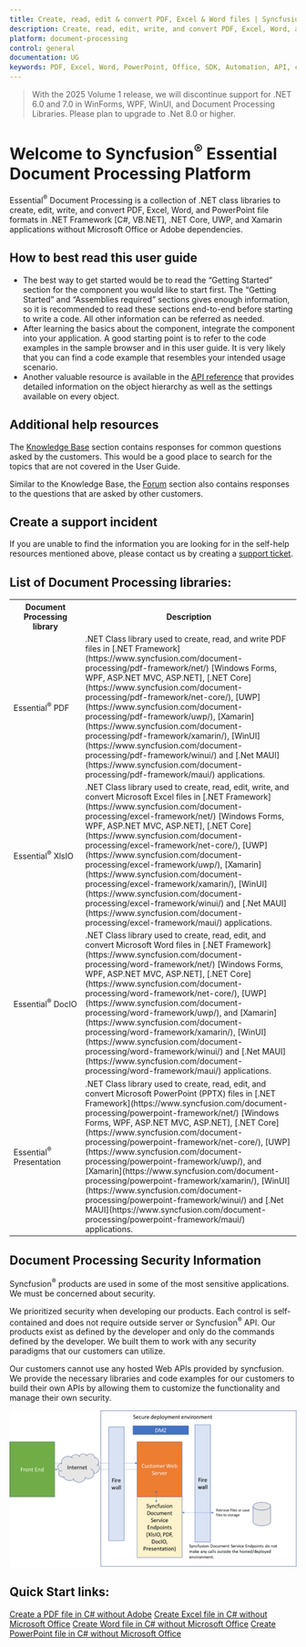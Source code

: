 ```yaml
---
title: Create, read, edit & convert PDF, Excel & Word files | Syncfusion
description: Create, read, edit, write, and convert PDF, Excel, Word, and PowerPoint file formats in .NET applications without Microsoft Office or Adobe dependencies.
platform: document-processing
control: general
documentation: UG
keywords: PDF, Excel, Word, PowerPoint, Office, SDK, Automation, API, create, edit, convert, read
---
```


> With the 2025 Volume 1 release, we will discontinue support for .NET 6.0 and 7.0 in WinForms, WPF, WinUI, and Document Processing Libraries. Please plan to upgrade to .Net 8.0 or higher.

# Welcome to Syncfusion<sup>&reg;</sup> Essential Document Processing Platform

Essential<sup>&reg;</sup> Document Processing is a collection of .NET class libraries to create, edit, write, and convert PDF, Excel, Word, and PowerPoint file formats in .NET Framework [C#, VB.NET], .NET Core, UWP, and Xamarin applications without Microsoft Office or Adobe dependencies.

## How to best read this user guide

* The best way to get started would be to read the “Getting Started” section for the component you would like to start first. The “Getting Started” and “Assemblies required” sections gives enough information, so it is recommended to read these sections end-to-end before starting to write a code. All other information can be referred as needed. 
* After learning the basics about the component, integrate the component into your application. A good starting point is to refer to the code examples in the sample browser and in this user guide. It is very likely that you can find a code example that resembles your intended usage scenario. 
* Another valuable resource is available in the [API reference](https://help.syncfusion.com/cr/document-processing) that provides detailed information on the object hierarchy as well as the settings available on every object.

## Additional help resources

The [Knowledge Base](https://support.syncfusion.com/kb) section contains responses for common questions asked by the customers. This would be a good place to search for the topics that are not covered in the User Guide.

Similar to the Knowledge Base, the [Forum](https://www.syncfusion.com/forums/) section also contains responses to the questions that are asked by other customers.

## Create a support incident

If you are unable to find the information you are looking for in the self-help resources mentioned above, please contact us by creating a [support ticket](https://www.syncfusion.com/support/directtrac/incidents).

## List of Document Processing libraries:

<table>
<tr>
<th width="25%">
Document Processing library
</th>
<th width="75%">
Description
</th>
</tr>
<tr>
<td>
Essential<sup>&reg;</sup> PDF
</td>
<td>
.NET Class library used to create, read, and write PDF files in [.NET Framework](https://www.syncfusion.com/document-processing/pdf-framework/net/) [Windows Forms, WPF, ASP.NET MVC, ASP.NET], [.NET Core](https://www.syncfusion.com/document-processing/pdf-framework/net-core/), [UWP](https://www.syncfusion.com/document-processing/pdf-framework/uwp/), [Xamarin](https://www.syncfusion.com/document-processing/pdf-framework/xamarin/), [WinUI](https://www.syncfusion.com/document-processing/pdf-framework/winui/) and [.Net MAUI](https://www.syncfusion.com/document-processing/pdf-framework/maui/) applications.
</td>
</tr>
<tr>
<td>
Essential<sup>&reg;</sup> XlsIO
</td>
<td>
.NET Class library used to create, read, edit, write, and convert Microsoft Excel files in [.NET Framework](https://www.syncfusion.com/document-processing/excel-framework/net/) [Windows Forms, WPF, ASP.NET MVC, ASP.NET], [.NET Core](https://www.syncfusion.com/document-processing/excel-framework/net-core/), [UWP](https://www.syncfusion.com/document-processing/excel-framework/uwp/), [Xamarin](https://www.syncfusion.com/document-processing/excel-framework/xamarin/), [WinUI](https://www.syncfusion.com/document-processing/excel-framework/winui/) and [.Net MAUI](https://www.syncfusion.com/document-processing/excel-framework/maui/) applications.
</td>
</tr>
<tr>
<td>
Essential<sup>&reg;</sup> DocIO
</td>
<td>
.NET Class library used to create, read, edit, and convert Microsoft Word files in [.NET Framework](https://www.syncfusion.com/document-processing/word-framework/net/) [Windows Forms, WPF, ASP.NET MVC, ASP.NET], [.NET Core](https://www.syncfusion.com/document-processing/word-framework/net-core/), [UWP](https://www.syncfusion.com/document-processing/word-framework/uwp/), and [Xamarin](https://www.syncfusion.com/document-processing/word-framework/xamarin/), [WinUI](https://www.syncfusion.com/document-processing/word-framework/winui/) and [.Net MAUI](https://www.syncfusion.com/document-processing/word-framework/maui/) applications.
</td>
</tr>
<tr>
<td>
Essential<sup>&reg;</sup> Presentation
</td>
<td>
.NET Class library used to create, read, edit, and convert Microsoft PowerPoint (PPTX) files in [.NET Framework](https://www.syncfusion.com/document-processing/powerpoint-framework/net/) [Windows Forms, WPF, ASP.NET MVC, ASP.NET], [.NET Core](https://www.syncfusion.com/document-processing/powerpoint-framework/net-core/), [UWP](https://www.syncfusion.com/document-processing/powerpoint-framework/uwp/), and [Xamarin](https://www.syncfusion.com/document-processing/powerpoint-framework/xamarin/), [WinUI](https://www.syncfusion.com/document-processing/powerpoint-framework/winui/) and [.Net MAUI](https://www.syncfusion.com/document-processing/powerpoint-framework/maui/) applications.
</td>
</tr>
</table>

## Document Processing Security Information

Syncfusion<sup>&reg;</sup> products are used in some of the most sensitive applications.  We must be concerned about security.

We prioritized security when developing our products.  Each control is self-contained and does not require outside server or Syncfusion<sup>&reg;</sup> API.  Our products exist as defined by the developer and only do the commands defined by the developer.  We built them to work with any security paradigms that our customers can utilize.

Our customers cannot use any hosted Web APIs provided by syncfusion.  We provide the necessary libraries and code examples for our customers to build their own APIs by allowing them to customize the functionality and manage their own security.

![Document Processing Security Information](introductionpage_images/securityinfo.png)
	
## Quick Start links:

[Create a PDF file in C# without Adobe](https://help.syncfusion.com/document-processing/pdf/pdf-library/net/create-pdf-file-in-c-sharp-vb-net)
[Create Excel file in C# without Microsoft Office](https://help.syncfusion.com/document-processing/excel/excel-library/net/create-excel-file-csharp-vbnet)
[Create Word file in C# without Microsoft Office](https://help.syncfusion.com/document-processing/word/word-library/net/getting-started)
[Create PowerPoint file in C# without Microsoft Office](https://help.syncfusion.com/document-processing/powerpoint/powerpoint-library/net/getting-started)
